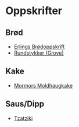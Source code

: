 # Oppskrifter

## Brød

* [Erlings Brødoppskrift](./oppskrifter/bread--bread.md)
* [Rundstykker (Grove)](./oppskrifter/bread--coarse-rolls.md)

## Kake

* [Mormors Moldhaugkake](./oppskrifter/cake--moldhaugkake.md)

## Saus/Dipp

* [Tzatziki](./oppskrifter/sauce--tzatziki.md)
